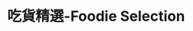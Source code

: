 ---
title: "吃貨精選-Foodie Selection"
description: "探索全台美食競賽，發現在地美味，品嚐競技精神"
keywords:
  - 美食競賽
  - 台灣美食
  - 美食精選
datePublished: "2025-06-30"
dateModified: "2025-07-01"
city: "台東縣"
district: "所有行政區"
award: "500盤"
year: "所有年份"
page: 1
count: 8

restaurants:
  - name: "日出禾作"
    address: "台東縣關山鎮"
    phone: "0934254225"
    geo: "23.00883812667777, 121.17446331185239"
    google_map: "https://maps.app.goo.gl/fcdGazZMM8UPkXPcA"
    footinder: "https://footinder.com.tw/%E5%8F%B0%E6%9D%B1%E7%B8%A3%E9%97%9C%E5%B1%B1%E9%8E%AE/75186/"
    official: "https://www.facebook.com/richuhezuo/"
    award:
    - name: "500盤"
      year: "2024"
  - name: "特選海產店"
    address: "台東縣台東市松江路一段32號"
    phone: "089281447"
    geo: "22.79272824285487, 121.18677965733524"
    google_map: "https://maps.app.goo.gl/mNZ21cmpXpzRBajz6"
    footinder: "https://footinder.com.tw/%E5%8F%B0%E6%9D%B1%E7%B8%A3%E5%8F%B0%E6%9D%B1%E5%B8%82/84983/"
    official: "https://www.facebook.com/TaitungFeaturedSeafoodRestaurant/"
    award:
    - name: "500盤"
      year: "2024"
  - name: "宏昌客家菜"
    address: "台東縣關山鎮6號"
    phone: "0985697077"
    geo: "23.053307036580946, 121.16618398337785"
    google_map: "https://maps.app.goo.gl/849MTramZnyJYS9w9"
    footinder: "https://footinder.com.tw/%E5%8F%B0%E6%9D%B1%E7%B8%A3%E9%97%9C%E5%B1%B1%E9%8E%AE/75200/"
    official: "https://www.facebook.com/p/%E9%97%9C%E5%B1%B1%E5%AE%8F%E6%98%8C%E5%AE%A2%E5%AE%B6%E8%8F%9C%E9%A4%A8-100063901566703/"
    award:
    - name: "500盤"
      year: "2024"
  - name: "邱爸爸海味"
    address: "台東縣長濱鄉10之1號"
    phone: "089801432"
    geo: "23.243997774507985, 121.41648646516678"
    google_map: "https://maps.app.goo.gl/ZUF3ousv9tSUXHyi8"
    footinder: "https://footinder.com.tw/%E5%8F%B0%E6%9D%B1%E7%B8%A3%E9%95%B7%E6%BF%B1%E9%84%89/5699/"
    official: ""
    award:
    - name: "500盤"
      year: "2024"
  - name: "翠華小館 客家料理"
    address: "台東縣池上鄉中山路237號"
    phone: "089863487"
    geo: "23.125247816251342, 121.21940281524563"
    google_map: "https://maps.app.goo.gl/rY6rAEqsSkWJNnf28"
    footinder: "https://footinder.com.tw/%E5%8F%B0%E6%9D%B1%E7%B8%A3%E6%B1%A0%E4%B8%8A%E9%84%89/77682/"
    official: "https://www.facebook.com/meihakkafood/"
    award:
    - name: "500盤"
      year: "2024"
  - name: "一品香海產"
    address: "台東縣台東市福建路102號"
    phone: "089318142"
    geo: "22.75515165434561, 121.15505777426316"
    google_map: "https://maps.app.goo.gl/T7jL3cCTU7cp8WQw8"
    footinder: "https://footinder.com.tw/%E5%8F%B0%E6%9D%B1%E7%B8%A3%E5%8F%B0%E6%9D%B1%E5%B8%82/143457/"
    official: "https://www.facebook.com/sing5486/"
    award:
    - name: "500盤"
      year: "2024"
  - name: "王群翔慢食家宴"
    address: "台東縣池上鄉號"
    phone: "0935284305"
    geo: "23.09662678314054, 121.21867408671986"
    google_map: "https://maps.app.goo.gl/JQAWDoGTA3m7ps3z9"
    footinder: "https://footinder.com.tw/%E5%8F%B0%E6%9D%B1%E7%B8%A3%E6%B1%A0%E4%B8%8A%E9%84%89/75372/"
    official: "https://www.facebook.com/profile.php?id=100063478887312"
    award:
    - name: "500盤"
      year: "2024"
  - name: "Sinasera 24(永久歇業)"
    address: "台東縣長濱鄉"
    phone: "089832558"
    geo: "23.277360797823285, 121.42279232649328"
    google_map: "https://maps.app.goo.gl/xv6yQbSDcU37Jksz9"
    footinder: "https://footinder.com.tw/%E5%8F%B0%E6%9D%B1%E7%B8%A3%E9%95%B7%E6%BF%B1%E9%84%89/5698/"
    official: ""
    award:
    - name: "500盤"
      year: "2024"
---
